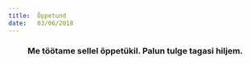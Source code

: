 ```yaml
---
title:  Õppetund
date:   03/06/2018
---
```


### <center>Me töötame sellel õppetükil. Palun tulge tagasi hiljem.</center>